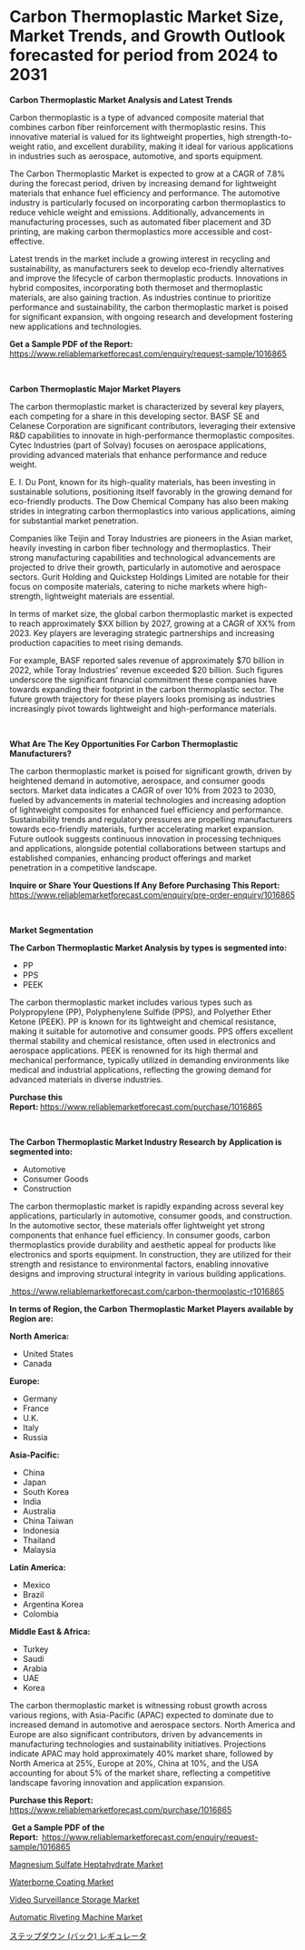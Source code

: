 <p><h1>Carbon Thermoplastic Market Size, Market Trends, and Growth Outlook forecasted for period from 2024 to 2031</h1></p><p><strong>Carbon Thermoplastic Market Analysis and Latest Trends</strong></p>
<p><p>Carbon thermoplastic is a type of advanced composite material that combines carbon fiber reinforcement with thermoplastic resins. This innovative material is valued for its lightweight properties, high strength-to-weight ratio, and excellent durability, making it ideal for various applications in industries such as aerospace, automotive, and sports equipment. </p><p>The Carbon Thermoplastic Market is expected to grow at a CAGR of 7.8% during the forecast period, driven by increasing demand for lightweight materials that enhance fuel efficiency and performance. The automotive industry is particularly focused on incorporating carbon thermoplastics to reduce vehicle weight and emissions. Additionally, advancements in manufacturing processes, such as automated fiber placement and 3D printing, are making carbon thermoplastics more accessible and cost-effective.</p><p>Latest trends in the market include a growing interest in recycling and sustainability, as manufacturers seek to develop eco-friendly alternatives and improve the lifecycle of carbon thermoplastic products. Innovations in hybrid composites, incorporating both thermoset and thermoplastic materials, are also gaining traction. As industries continue to prioritize performance and sustainability, the carbon thermoplastic market is poised for significant expansion, with ongoing research and development fostering new applications and technologies.</p></p>
<p><strong>Get a Sample PDF of the Report:&nbsp;</strong> <a href="https://www.reliablemarketforecast.com/enquiry/request-sample/1016865">https://www.reliablemarketforecast.com/enquiry/request-sample/1016865</a></p>
<p>&nbsp;</p>
<p><strong>Carbon Thermoplastic Major Market Players</strong></p>
<p><p>The carbon thermoplastic market is characterized by several key players, each competing for a share in this developing sector. BASF SE and Celanese Corporation are significant contributors, leveraging their extensive R&D capabilities to innovate in high-performance thermoplastic composites. Cytec Industries (part of Solvay) focuses on aerospace applications, providing advanced materials that enhance performance and reduce weight.</p><p>E. I. Du Pont, known for its high-quality materials, has been investing in sustainable solutions, positioning itself favorably in the growing demand for eco-friendly products. The Dow Chemical Company has also been making strides in integrating carbon thermoplastics into various applications, aiming for substantial market penetration.</p><p>Companies like Teijin and Toray Industries are pioneers in the Asian market, heavily investing in carbon fiber technology and thermoplastics. Their strong manufacturing capabilities and technological advancements are projected to drive their growth, particularly in automotive and aerospace sectors. Gurit Holding and Quickstep Holdings Limited are notable for their focus on composite materials, catering to niche markets where high-strength, lightweight materials are essential.</p><p>In terms of market size, the global carbon thermoplastic market is expected to reach approximately $XX billion by 2027, growing at a CAGR of XX% from 2023. Key players are leveraging strategic partnerships and increasing production capacities to meet rising demands. </p><p>For example, BASF reported sales revenue of approximately $70 billion in 2022, while Toray Industries' revenue exceeded $20 billion. Such figures underscore the significant financial commitment these companies have towards expanding their footprint in the carbon thermoplastic sector. The future growth trajectory for these players looks promising as industries increasingly pivot towards lightweight and high-performance materials.</p></p>
<p>&nbsp;</p>
<p><strong>What Are The Key Opportunities For Carbon Thermoplastic Manufacturers?</strong></p>
<p><p>The carbon thermoplastic market is poised for significant growth, driven by heightened demand in automotive, aerospace, and consumer goods sectors. Market data indicates a CAGR of over 10% from 2023 to 2030, fueled by advancements in material technologies and increasing adoption of lightweight composites for enhanced fuel efficiency and performance. Sustainability trends and regulatory pressures are propelling manufacturers towards eco-friendly materials, further accelerating market expansion. Future outlook suggests continuous innovation in processing techniques and applications, alongside potential collaborations between startups and established companies, enhancing product offerings and market penetration in a competitive landscape.</p></p>
<p><strong>Inquire or Share Your Questions If Any Before Purchasing This Report:</strong> <a href="https://www.reliablemarketforecast.com/enquiry/pre-order-enquiry/1016865">https://www.reliablemarketforecast.com/enquiry/pre-order-enquiry/1016865</a></p>
<p>&nbsp;</p>
<p><strong>Market Segmentation</strong></p>
<p><strong>The Carbon Thermoplastic Market Analysis by types is segmented into:</strong></p>
<p><ul><li>PP</li><li>PPS</li><li>PEEK</li></ul></p>
<p><p>The carbon thermoplastic market includes various types such as Polypropylene (PP), Polyphenylene Sulfide (PPS), and Polyether Ether Ketone (PEEK). PP is known for its lightweight and chemical resistance, making it suitable for automotive and consumer goods. PPS offers excellent thermal stability and chemical resistance, often used in electronics and aerospace applications. PEEK is renowned for its high thermal and mechanical performance, typically utilized in demanding environments like medical and industrial applications, reflecting the growing demand for advanced materials in diverse industries.</p></p>
<p><strong>Purchase this Report:&nbsp;</strong><a href="https://www.reliablemarketforecast.com/purchase/1016865">https://www.reliablemarketforecast.com/purchase/1016865</a></p>
<p>&nbsp;</p>
<p><strong>The Carbon Thermoplastic Market Industry Research by Application is segmented into:</strong></p>
<p><ul><li>Automotive</li><li>Consumer Goods</li><li>Construction</li></ul></p>
<p><p>The carbon thermoplastic market is rapidly expanding across several key applications, particularly in automotive, consumer goods, and construction. In the automotive sector, these materials offer lightweight yet strong components that enhance fuel efficiency. In consumer goods, carbon thermoplastics provide durability and aesthetic appeal for products like electronics and sports equipment. In construction, they are utilized for their strength and resistance to environmental factors, enabling innovative designs and improving structural integrity in various building applications.</p></p>
<p><a href="https://www.reliablemarketforecast.com/carbon-thermoplastic-r1016865">&nbsp;https://www.reliablemarketforecast.com/carbon-thermoplastic-r1016865</a></p>
<p><strong>In terms of Region, the Carbon Thermoplastic Market Players available by Region are:</strong></p>
<p>
    <p> <strong> North America: </strong>
        <ul>
            <li>United States</li>
            <li>Canada</li>
        </ul>
        </p> 
    <p> <strong> Europe: </strong>
        <ul>
            <li>Germany</li>
            <li>France</li>
            <li>U.K.</li>
            <li>Italy</li>
            <li>Russia</li>
        </ul>
        </p> 
    <p> <strong> Asia-Pacific: </strong>
        <ul>
            <li>China</li>
            <li>Japan</li>
            <li>South Korea</li>
            <li>India</li>
            <li>Australia</li>
            <li>China Taiwan</li>
            <li>Indonesia</li>
            <li>Thailand</li>
            <li>Malaysia</li>
        </ul>
        </p> 
    <p> <strong> Latin America: </strong>
        <ul>
            <li>Mexico</li>
            <li>Brazil</li>
            <li>Argentina Korea</li>
            <li>Colombia</li>
        </ul>
        </p> 
    <p> <strong> Middle East & Africa: </strong>
        <ul>
            <li>Turkey</li>
            <li>Saudi</li>
            <li>Arabia</li>
            <li>UAE</li>
            <li>Korea</li>
        </ul>
    </p>
    </p>
<p><p>The carbon thermoplastic market is witnessing robust growth across various regions, with Asia-Pacific (APAC) expected to dominate due to increased demand in automotive and aerospace sectors. North America and Europe are also significant contributors, driven by advancements in manufacturing technologies and sustainability initiatives. Projections indicate APAC may hold approximately 40% market share, followed by North America at 25%, Europe at 20%, China at 10%, and the USA accounting for about 5% of the market share, reflecting a competitive landscape favoring innovation and application expansion.</p></p>
<p><strong>Purchase this Report: </strong><a href="https://www.reliablemarketforecast.com/purchase/1016865">https://www.reliablemarketforecast.com/purchase/1016865</a></p>
<p>&nbsp;<strong>Get a Sample PDF of the Report:&nbsp;&nbsp;</strong><a href="https://www.reliablemarketforecast.com/enquiry/request-sample/1016865">https://www.reliablemarketforecast.com/enquiry/request-sample/1016865</a></p>
<p><strong></strong></p>
<p><p><a href="https://github.com/dringals/Market-Research-Report-List-6/blob/main/magnesium-sulfate-heptahydrate-market.md">Magnesium Sulfate Heptahydrate Market</a></p><p><a href="https://medium.com/@nettieboyle87/the-growth-of-the-waterborne-coating-market-has-been-significant-driven-by-various-critical-026cb3a75447">Waterborne Coating Market</a></p><p><a href="https://www.linkedin.com/pulse/booming-video-surveillance-storage-market-sector-analysis-utvne?trackingId=DZTaikf0Qfa3Fw2WCDTY%2Fg%3D%3D">Video Surveillance Storage Market</a></p><p><a href="https://medium.com/@elizbethsmithb20/the-automatic-riveting-machine-market-is-experiencing-higher-than-anticipated-demand-compared-to-0f850a6bade2">Automatic Riveting Machine Market</a></p><p><a href="https://medium.com/@tubbs463/step-down-buck-regulators-market-%E3%81%AE%E3%82%B0%E3%83%AD%E3%83%BC%E3%83%90%E3%83%AB%E5%B8%82%E5%A0%B4%E6%A6%82%E8%A6%81%E3%81%AF-%E4%B8%96%E7%95%8C%E3%81%8A%E3%82%88%E3%81%B3%E4%B8%BB%E8%A6%81%E5%B8%82%E5%A0%B4%E3%81%AB%E3%81%8A%E3%81%91%E3%82%8B%E6%A5%AD%E7%95%8C%E3%81%AB%E5%BD%B1%E9%9F%BF%E3%82%92%E4%B8%8E%E3%81%88%E3%82%8B%E4%B8%BB%E8%A6%81%E3%81%AA%E3%83%88%E3%83%AC%E3%83%B3%E3%83%89%E3%81%AB%E3%81%A4%E3%81%84%E3%81%A6-%E7%8B%AC%E8%87%AA%E3%81%AE%E8%A6%96%E7%82%B9%E3%82%92%E6%8F%90%E4%BE%9B%E3%81%97%E3%81%BE%E3%81%99-02f9119f95ed">ステップダウン (バック) レギュレータ</a></p></p>
